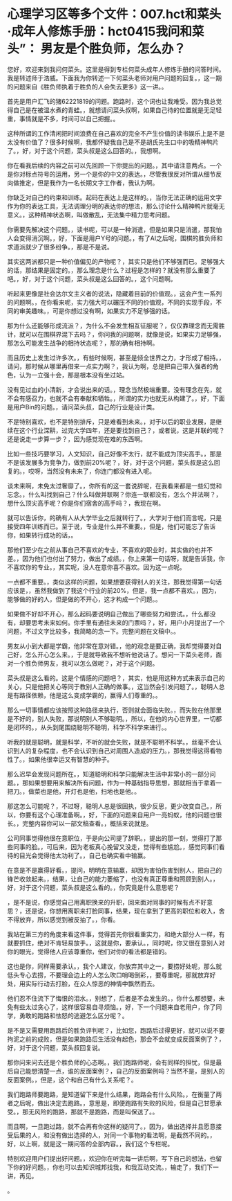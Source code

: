 # 心理学习区等多个文件：007.hct和菜头·成年人修炼手册：hct0415我问和菜头”： 男友是个胜负师，怎么办？

您好，欢迎来到我问何菜头。这里是得到专栏何菜头成年人修炼手册的问答时间。我是转述师于浩威。下面我为你转述一下何菜头老师对用户问题的回复。，这一期的问题来自《胜负师执着于胜负的人会失去更多》这一讲。。

首先是用户汇飞的猪62221819的问题。跑路时，这个词也让我难受。因为我总觉得自己是在被温水煮的青蛙。，就想请问菜头叔啊，如果自己待的位置就是无足轻重，事情就是不多，时间可以自己把握。。

这种所谓的工作清闲把时间浪费在自己喜欢的完全不产生价值的读书娱乐上是不是太没有价值了？很多时候啊，我都怀疑我自己是不是胡氏先生口中的吸精神鸭片了。，好，对于这个问题，菜头叔是这么回答的。，我想啊。

你在看我后续的内容之前可以先回顾一下你提出的问题。，其中请注意两点。一个是你对标点符号的运用，另一个是你的中文的表达。，尽管我很反对所谓从细节反向做推定，但是我作为一名长期文字工作者，我认为啊。

你缺乏对自己的约束和训练。起码在表达上是这样的。，当你无法正确的运用文字作为你的表达工具，无法调理分明的表达你的想法，那么讨论什么精神鸭片就毫无意义。，这种精神状态啊，叫做散乱，无法集中精力思考问题。

你需要先解决这个问题。，读书呢，可以是一种消遣，但是如果只是消遣，那我怕人会变得消沉啊。，好，下面是用户Y号的问题。，有了AI之后呢，围棋的胜负师和求道派就少了很多纷争。，那是不是说。

其实这两派都只是一种价值偏见的产物呢？，其实只是他们不够强而已。足够强大的话，那结果是固定的。，那么理念是什么？过程是怎样的？就没有那么重要了吧。，好，对于这个问题，菜头叔是这么回答的。，这个问题啊。

听起来更像是社会达尔文主义者的说法，隐藏着目前的价值观。，这会产生一系列的问题啊。，在你看来呢，实力强大可以碾压不同的价值观，不同的实现手段，不同的审美趣味。，可是你想过没有啊，如果实力不足够强的话。

那为什么还能够形成流派？，为什么不会发生相互征服呢？，仅仅靠理念而无需胜计，就可以在围棋界混下去吗？，你问我的问题啊，就像是说，如果实力足够强，那怎么可能发生战争的相持状态呢？，那的确有相持啊。

而且历史上发生过许多次。，有些时候啊，甚至是倾全世界之力，才形成了相持。，请问，那时候从哪里再借来一点实力啊？，我认为啊，总是把自己带入强者的角色，认为一立强十会，那是根本没有坐过站。

没有见过血的小清新，才会说出来的话。，理念当然极端重要。没有理念在先，就不会有感召力，也就不会有奉献和牺牲。，所谓的实力也就无从构建了。，好，下面是用户Bin的问题。，请问菜头叔，自己的行业是设计类。

不是特别喜欢，也不是特别排斥，只是难看到未来。，对于以后的职业发展，是继续在这个行业深耕，过完大学四年，还是要找到自己？，或者说，这是并联的呢？还是说走一步算一步？，因为感觉现在难的东西啊。

比如一些技巧要学习，人文知识，自己好像不太行，就不能成为顶尖高手。，那是不是该发展多为竞争力，做到前20%呢？，好，对于这个问题，菜头叔是这么回复的。，哎呀，当然没有未来了，你连门都没有进入呢。

谈未来啊，未免太过奢靡了。，你所有的这一套说辞呢，在我看来都是一些幻觉和忘念。，什么叫找到自己？什么叫做并联啊？你连一联都没有，怎么个并法啊？，想什么顶尖高手呢？你是你们宿舍的高手吗？，我现在啊。

就可以告诉你，的确有人从大学毕业之后就转行了。，大学对于他们而言呢，只是接受四年训练而已。至于说，专业是什么并不重要。，但是，他们可能忘了告诉你，如果转行成功的话，。

那他们至少在之前从事自己不喜欢的专业，不喜欢的职业时，其实做的也并不差。，因为他们也付出了努力，做出了成绩。，你上来第一句话呀，就是告诉我，你不喜欢你的专业。，其实呢，没人在意你喜不喜欢。因为这一点呢。

一点都不重要。，类似这样的问题，如果想要获得别人的关注，那我觉得第一句话应该是，，虽然我做到了我这个行业的前20%，但是，我一点都不喜欢。，因为，能够做的好的人，但是做的不开心，这才构成一个问题。。

如果做不好却不开心，那么起码要说明自己做出了哪些努力和尝试。，什么都没有，却要思考未来如何。你手里有通往未来的门票吗？，好，用户小月提出了一个问题，不过文字比较多，我简略的念一下。完整问题在文稿中。。

男友从小到大都是学霸，他非常在意对错。，他的观念是要正确，我却觉得要对自己好，怎么开心怎么来。，于是就导致我不想听他说话了。想问一下菜头老师，面对一个胜负师男友，我可以怎么做呢？，对于这个问题。

菜头叔是这么看的。这是个情感的问题吧？，其实，他是用这种方式来表示自己的关心，只是他把关心等同于教别人正确的做事。，这当然会引发问题了。，聪明人总是有路径依赖，他是这么变成学霸的，赢得人们尊重的。。

那么一切事情都应该按照这种路径来执行，否则就会面临失败。，而失败在他那里是不好的，别人失败，那说明别人不够聪明。，所以，在他的内心世界里，一切都是闭环的。，从头到尾围绕聪明不聪明，科学不科学来进行。。

听我的就是聪明，就是科学，不听的就会失败，就是不聪明不科学。，丝毫不会认识到人的复杂程度，也不会认识到自己对周围人造成的压力。，那我觉得这得看物性了。，如果他很幸运又有智慧的种子。

那么迟早会发现问题所在。，知道聪明和科学只能解决生活中非常小的一部分问题。，那如果想要用来解决所有问题，作为一种基础指导思想，那就相当于拿着一把刀。，做菜也是他，开灯也是他，扫地也是他。。

那这怎么可能呢？，不过呀，聪明人总是很固执，很少反思，更少改变自己。，所以，你要有这个心理准备啊。，好，下面的问题来自用户一亮蚂蚁，他的问题也很长。，完整内容你可以一部文稿查看。，概括来说就是。

公司同事觉得他很在意职位，于是向公司提了辞职。，提出的那一刻，觉得打了那些同事的脸。，可后来，因为老板真心挽留又没走，觉得有些尴尬。，感觉同事们看待的目光会觉得他太功利了。，自己也确实看中输赢。

在意是不是赢得好看。，提问，明明在意输赢，却因为害怕伤害到别人，把自己的锋芒收敛起来。，结果，让自己的能力萎缩了，也没有真正尊重和照顾到别人。，好，对于这个问题，菜头叔是这么看的。，你究竟是什么意思呢？

，是不是说，你感觉自己用离职换来的升职，回来面对同事的时候有点不好意思？，还是说，你想用离职来打脸同事，结果，现在拿到了更高的职位和收入，舍不得放弃，所以感觉到被反抽了。，你看。

我站在第三方的角度来看这件事，觉得首先你很看重实力，和绝大部分人一样，有就要抓住，绝对不肯轻易放手。，这就是你，要承认。，同时呢，你又很在意别人对你的眼光，觉得他人应该尊重你，他们对你的看法都是错的。

这也是你，同样需要承认。，我个人建议，你放弃其中之一，要捞好处呢，那么就低头专心去捞，不要理会边上的人怎么吹口哨喝倒彩，，要尊重呢，那就放弃好处，用实际行动去打脸，在众人惊恶的神情中飘然而去。

他们忍不住流下了悔恨的泪水。，别想了，后者是不会发生的。，你什么都想要，未免有些太过贪心了，这样很容易自寻烦恼。，好，下一个问题来自老用户，你了同学，勇敢的跑路和怯怒的逃避怎么区分呢？。

是不是又需要用跑路后的胜负评判呢？，比如您，跑路后过得更好，就可以说不要拘泥之前的成败，但是如果跑路后生活没有起色，那会不会就变成反面案例了？，好，对于这个问题，菜头叔回复说。

那你问来问去还是个胜负师的心态啊。，我们跑路师呢，会有同样的担忧，但是最后自己能想清楚一点，谁的反面案例？，自己的反面案例吗？当然不是，是别人的反面案例。，但是，这个和自己有什么关系呢？。

我们跑路师要跑路，是知道留下来是什么结果，跑路会有什么风险。，在衡量了两者之后呢，做出决定去跑路。，意思是，即便跑路有失败的风险，但是自己甘愿承受。，那无风险的跑路，那就不是跑路，而是叫保送了。。

而且啊，一旦跑过路，就不会再有你这样的疑问了。，因为，做出选择并且愿意接受后果的人，和没有做出选择的人，对同一个事物的看法啊，是截然不同的。，好，以上啊，就是这一期问答的全部内容。，我们这个专栏呢。

特别欢迎用户们提出好问题。，欢迎你在听完每一讲后啊，写下自己的想法，也留下你的好问题。，你也可以去知识城邦找我，和我互动交流。，输走了，我们下一讲，再见。

。